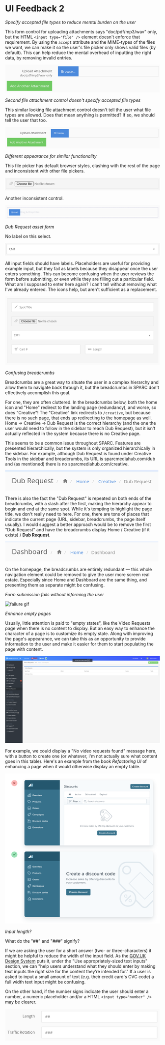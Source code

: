 # UI Feedback 2

*Specify accepted file types to reduce mental burden on the user*

This form control for uploading attachments says "doc/pdf/mp3/wav" only, but the HTML `<input type="file" />` element doesn't enforce that requirement. By using the `accept` attribute and the MIME-types of the files we want, we can make it so the user's file picker only shows valid files (by default). This can help reduce the mental overhead of inputting the right data, by removing invalid entries.

![file attachment](./UI%20Feedback%20Attachments/file-attachment.png)

*Second file attachment control doesn't specify accepted file types*

This similar looking file attachment control doesn't tell the user what file types are allowed. Does that mean anything is permitted? If so, we should tell the user that too.

![file attachment 2](./UI%20Feedback%20Attachments/inconsistent-file-attachment.png)

*Different appearance for similar functionality*

This file picker has default browser styles, clashing with the rest of the page and inconsistent with other file pickers.

![file attachment 3](./UI%20Feedback%20Attachments/inconsistent-file-appearance.png)

Another inconsistent control.

![alt text](./UI%20Feedback%20Attachments/upload.png)

*Dub Request asset form*

No label on this select.

![unlabelled select](./UI%20Feedback%20Attachments/unlabelled-select.png)

All input fields should have labels. Placeholders are useful for providing example input, but they fail as labels because they disappear once the user enters something. This can become confusing when the user reviews the form before submitting, or even while they are filling out a particular field. What am I supposed to enter here again? I can't tell without removing what I've already entered. The icons help, but aren't sufficient as a replacement.

![placeholders instead of labels](./UI%20Feedback%20Attachments/no-labels.png)

*Confusing breadcrumbs*

Breadcrumbs are a great way to situate the user in a complex hierarchy and allow them to navigate back through it, but the breadcrumbs in SPARC don't effectively accomplish this goal.

For one, they are often cluttered. In the breadcrumbs below, both the home icon and "Home" redirect to the landing page (redundancy), and worse, so does "Creative"! The "Creative" link redirects to `/creative`, but because there is no such page, that ends up redirecting to the homepage as well. Home ⇒ Creative ⇒ Dub Request is the correct hierarchy (and the one the user would need to follow in the sidebar to reach Dub Request), but it isn't actually reflected in the system because there is no Creative page.

This seems to be a common issue throughout SPARC. Features are presented hierarchically, but the system is only organized hierarchically in the sidebar. For example, although Dub Request is found under Creative Tools in the sidebar and breadcrumbs, its URL is sparcmediahub.com/dub and (as mentioned) there is no sparcmediahub.com/creative.

![breadcrumbs](./UI%20Feedback%20Attachments/breadcrumbs.png)

There is also the fact the "Dub Request" is repeated on both ends of the breadcrumbs, with a slash after the first, making the hierarchy appear to begin and end at the same spot. While it's tempting to highlight the page title, we don't really need to here. For one, there are tons of places that indicate the current page (URL, sidebar, breadcrumbs, the page itself usually). I would suggest a better approach would be to remove the first "Dub Request" and have the breadcrumbs display Home / Creative (if it exists) / **Dub Request**.

![breadcrumbs homepage](./UI%20Feedback%20Attachments/breadcrumbs-home.png)

On the homepage, the breadcrumbs are entirely redundant — this whole navigation element could be removed to give the user more screen real estate. Especially since Home and Dashboard are the same thing, and presenting them as separate might be confusing.

*Form submission fails without informing the user*

![failure gif](./UI%20Feedback%20Attachments/error.gif)

*Enhance empty pages*

Usually, little attention is paid to "empty states", like the Video Requests page when there is no content to display. But an easy way to enhance the character of a page is to customize its empty state. Along with improving the page's appearance, we can take this as an opportunity to provide information to the user and make it easier for them to start populating the page with content.

![empty table](./UI%20Feedback%20Attachments/empty-table.png)

For example, we could display a "No video requests found" message here, with a button to create one (or whatever, I'm not actually sure what content goes in this table). Here's an example from the book *Refactoring UI* of enhancing a page when it would otherwise display an empty table.

![enhanced default](./UI%20Feedback%20Attachments/refactoring-ui.png)

*Input length?*

What do the "##" and "###" signify?

If we are asking the user for a short answer (two- or three-characters) it might be helpful to reduce the width of the input field. As the [GOV.UK Design System](https://design-system.service.gov.uk/components/text-input/) puts it, under the "Use appropriately-sized text inputs" section, we can "help users understand what they should enter by making text inputs the right size for the content they’re intended for." If a user is asked to input a small amount of text (e.g. their credit card's CVC code) a full width text input might be confusing.

On the other hand, if the number signs indicate the user should enter a number, a numeric placeholder and/or a HTML `<input type="number" />` may be clearer.

![input length?](./UI%20Feedback%20Attachments/image.png)
